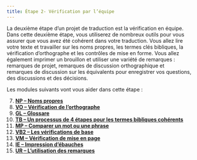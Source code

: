 ```yaml
---
title: Étape 2- Vérification par l’équipe
---
```

La deuxième étape d’un projet de traduction est la vérification en équipe. Dans cette deuxième étape, vous utiliserez de nombreux outils pour vous assurer que vous avez été cohérent dans votre traduction. Vous allez lire votre texte et travailler sur les noms propres, les termes clés bibliques, la vérification d’orthographe et les contrôles de mise en forme. Vous allez également imprimer un brouillon et utiliser une variété de remarques : remarques de projet, remarques de discussion orthographique et remarques de discussion sur les équivalents pour enregistrer vos questions, des discussions et des décisions.

Les modules suivants vont vous aider dans cette étape :

7. [**NP – Noms propres**](7.PN.md)
8. [**VO – Vérification de l’orthographe**](8.SP.md)
9. [**GL – Glossare**](9.GL.md)
10. [**TB – Un processus de 4 étapes pour les termes bibliques cohérents**](10.BT.md)
11. [**MP – Comparer un mot ou une phrase**](11.MP.md)
12. [**VB2 – Les vérifications de base**](12.BC2.md)
13. [**VM – Vérification de mise en page**](13.FC.md)
14. [**IE – Impression d’ébauches**](14.PD.md)
15. [**UR – L’utilisation des remarques**](15.UN.md)
